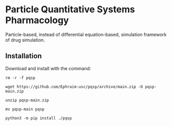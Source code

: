 Particle Quantitative Systems Pharmacology
========

Particle-based, instead of differential equation-based, simulation framework of drug simulation.


Installation
------------

Download and install with the command:

    rm -r -f pqsp
    
    wget https://github.com/Ephraim-usc/pqsp/archive/main.zip -O pqsp-main.zip

    unzip pqsp-main.zip
    
    mv pqsp-main pqsp
    
    python3 -m pip install ./pqsp
